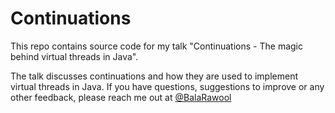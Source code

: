 # Continuations

This repo contains source code for my talk "Continuations - The magic behind virtual threads in Java".

The talk discusses continuations and how they are used to implement virtual threads in Java. 
If you have questions, suggestions to improve or any other feedback, please reach me out at [@BalaRawool](https://twitter.com/BalaRawool)
